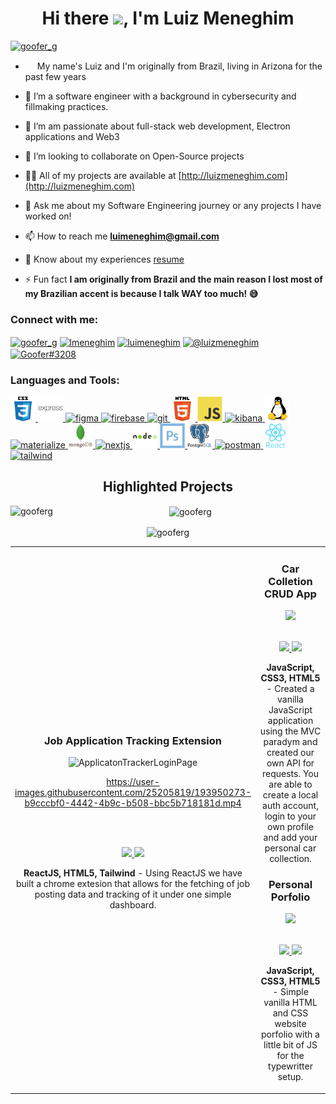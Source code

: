 <h1 align="center">Hi there <img src="https://github.com/sudnyeshtalekar/sudnyeshtalekar/blob/master/Assets/Hi.gif" width="40px">, I'm Luiz Meneghim</h1> 

<p align="left"> <a href="https://twitter.com/goofer_g" target="blank"><img src="https://img.shields.io/twitter/follow/goofer_g?logo=twitter&style=for-the-badge" alt="goofer_g" /></a> </p>

- <img src ="https://s3.amazonaws.com/pix.iemoji.com/images/emoji/apple/ios-12/256/boy-light-skin-tone.png" height= 15px width = 15px> My name's Luiz and I'm originally from Brazil, living in Arizona for the past few years
- 🔭 I’m a software engineer with a background in cybersecurity and fillmaking practices.

- 🌱 I’m am passionate about full-stack web development, Electron applications and Web3

- 👯 I’m looking to collaborate on Open-Source projects

- 👨‍💻 All of my projects are available at [http://luizmeneghim.com](http://luizmeneghim.com)

- 💬 Ask me about my Software Engineering journey or any projects I have worked on!

- 📫 How to reach me **luimeneghim@gmail.com**

- 📄 Know about my experiences [resume](https://lumen-portfolio.netlify.app/images/Luiz_Meneghim_-_Software_Engineer.pdf)

- ⚡ Fun fact **I am originally from Brazil and the main reason I lost most of my Brazilian accent is because I talk WAY too much! 😅**

<h3 align="left">Connect with me:</h3>
<p align="left">
<a href="https://twitter.com/goofer_g" target="blank"><img align="center" src="https://raw.githubusercontent.com/rahuldkjain/github-profile-readme-generator/master/src/images/icons/Social/twitter.svg" alt="goofer_g" height="30" width="40" /></a>
<a href="https://linkedin.com/in/lmeneghim" target="blank"><img align="center" src="https://raw.githubusercontent.com/rahuldkjain/github-profile-readme-generator/master/src/images/icons/Social/linked-in-alt.svg" alt="lmeneghim" height="30" width="40" /></a>
<a href="https://instagram.com/luimeneghim" target="blank"><img align="center" src="https://raw.githubusercontent.com/rahuldkjain/github-profile-readme-generator/master/src/images/icons/Social/instagram.svg" alt="luimeneghim" height="30" width="40" /></a>
<a href="https://medium.com/@luizmeneghim" target="blank"><img align="center" src="https://raw.githubusercontent.com/rahuldkjain/github-profile-readme-generator/master/src/images/icons/Social/medium.svg" alt="@luizmeneghim" height="30" width="40" /></a>
<a href="https://discord.gg/Goofer#3208" target="blank"><img align="center" src="https://raw.githubusercontent.com/rahuldkjain/github-profile-readme-generator/master/src/images/icons/Social/discord.svg" alt="Goofer#3208" height="30" width="40" /></a>
</p>

<h3 align="left">Languages and Tools:</h3>
<p align="left"> <a href="https://www.w3schools.com/css/" target="_blank" rel="noreferrer"> <img src="https://raw.githubusercontent.com/devicons/devicon/master/icons/css3/css3-original-wordmark.svg" alt="css3" width="40" height="40"/> </a> <a href="https://expressjs.com" target="_blank" rel="noreferrer"> <img src="https://raw.githubusercontent.com/devicons/devicon/master/icons/express/express-original-wordmark.svg" alt="express" width="40" height="40"/> </a> <a href="https://www.figma.com/" target="_blank" rel="noreferrer"> <img src="https://www.vectorlogo.zone/logos/figma/figma-icon.svg" alt="figma" width="40" height="40"/> </a> <a href="https://firebase.google.com/" target="_blank" rel="noreferrer"> <img src="https://www.vectorlogo.zone/logos/firebase/firebase-icon.svg" alt="firebase" width="40" height="40"/> </a> <a href="https://git-scm.com/" target="_blank" rel="noreferrer"> <img src="https://www.vectorlogo.zone/logos/git-scm/git-scm-icon.svg" alt="git" width="40" height="40"/> </a> <a href="https://www.w3.org/html/" target="_blank" rel="noreferrer"> <img src="https://raw.githubusercontent.com/devicons/devicon/master/icons/html5/html5-original-wordmark.svg" alt="html5" width="40" height="40"/> </a> <a href="https://developer.mozilla.org/en-US/docs/Web/JavaScript" target="_blank" rel="noreferrer"> <img src="https://raw.githubusercontent.com/devicons/devicon/master/icons/javascript/javascript-original.svg" alt="javascript" width="40" height="40"/> </a> <a href="https://www.elastic.co/kibana" target="_blank" rel="noreferrer"> <img src="https://www.vectorlogo.zone/logos/elasticco_kibana/elasticco_kibana-icon.svg" alt="kibana" width="40" height="40"/> </a> <a href="https://www.linux.org/" target="_blank" rel="noreferrer"> <img src="https://raw.githubusercontent.com/devicons/devicon/master/icons/linux/linux-original.svg" alt="linux" width="40" height="40"/> </a> <a href="https://materializecss.com/" target="_blank" rel="noreferrer"> <img src="https://raw.githubusercontent.com/prplx/svg-logos/5585531d45d294869c4eaab4d7cf2e9c167710a9/svg/materialize.svg" alt="materialize" width="40" height="40"/> </a> <a href="https://www.mongodb.com/" target="_blank" rel="noreferrer"> <img src="https://raw.githubusercontent.com/devicons/devicon/master/icons/mongodb/mongodb-original-wordmark.svg" alt="mongodb" width="40" height="40"/> </a> <a href="https://nextjs.org/" target="_blank" rel="noreferrer"> <img src="https://cdn.worldvectorlogo.com/logos/nextjs-2.svg" alt="nextjs" width="40" height="40"/> </a> <a href="https://nodejs.org" target="_blank" rel="noreferrer"> <img src="https://raw.githubusercontent.com/devicons/devicon/master/icons/nodejs/nodejs-original-wordmark.svg" alt="nodejs" width="40" height="40"/> </a> <a href="https://www.photoshop.com/en" target="_blank" rel="noreferrer"> <img src="https://raw.githubusercontent.com/devicons/devicon/master/icons/photoshop/photoshop-line.svg" alt="photoshop" width="40" height="40"/> </a> <a href="https://www.postgresql.org" target="_blank" rel="noreferrer"> <img src="https://raw.githubusercontent.com/devicons/devicon/master/icons/postgresql/postgresql-original-wordmark.svg" alt="postgresql" width="40" height="40"/> </a> <a href="https://postman.com" target="_blank" rel="noreferrer"> <img src="https://www.vectorlogo.zone/logos/getpostman/getpostman-icon.svg" alt="postman" width="40" height="40"/> </a> <a href="https://reactjs.org/" target="_blank" rel="noreferrer"> <img src="https://raw.githubusercontent.com/devicons/devicon/master/icons/react/react-original-wordmark.svg" alt="react" width="40" height="40"/> </a> <a href="https://tailwindcss.com/" target="_blank" rel="noreferrer"> <img src="https://www.vectorlogo.zone/logos/tailwindcss/tailwindcss-icon.svg" alt="tailwind" width="40" height="40"/> </a> </p>

<h2 align="center">Highlighted Projects </h2>
<div align="center">
<table>
<tr>
  
  <td width="50%">
<h3 align="center" color="white">Job Application Tracking Extension</h2>
<div align="center" >  
<a href='#'>
</a>
 
![ApplicatonTrackerLoginPage](https://user-images.githubusercontent.com/25205819/193950802-0f61199f-c239-49d8-b44e-d6dbe57f349b.png)

https://user-images.githubusercontent.com/25205819/193950273-b9cccbf0-4442-4b9c-b508-bbc5b718181d.mp4
  
<br>
<br>
<p>
<a href="https://github.com/GooferG/job-tracking-extension" target="_blank">
<img src="https://img.shields.io/badge/Code-black?style=for-the-badge&logo=github"/>
</a>  
<a href="https://github.com/GooferG/job-tracking-extension" target="_blank">
<img src="https://img.shields.io/badge/-website-green?style=for-the-badge&color=cb7e67"/>
</a>
</p>
<p><strong>ReactJS, HTML5, Tailwind</strong> - Using ReactJS we have built a chrome extesion that allows for the fetching of job posting data and tracking of it under one simple dashboard.</p>
</div>
 </td>
  
<td width="50%">
<h3 align="center" color="white">Car Colletion CRUD App</h2>
<div align="center" >  
<a href='#'> 
</a>
  
<img src="https://user-images.githubusercontent.com/25205819/190031106-4ca0e918-447f-4300-85db-43695f7754d1.png">
  
<br>
<br>
<p>
  <a href="https://github.com/GooferG/Car-Collection-GA" target="_blank">
  
<img src="https://img.shields.io/badge/Code-black?style=for-the-badge&logo=github"/>
    
<a href="#" target="_blank">
<img src="https://img.shields.io/badge/-website-green?style=for-the-badge&color=cb7e67"/>
</a>
</p>
<p><strong>JavaScript, CSS3, HTML5</strong> - Created a vanilla JavaScript application using the MVC paradym and created our own API for requests. You are able to create a local auth account, login to your own profile and add your personal car collection.</p>
</div>
  
  <h3 align="center" color="white">Personal Porfolio</h2>
<div align="center" >  
<a href='#'> 
</a>
  
  <img src="https://user-images.githubusercontent.com/25205819/190032218-fbb4cc22-7698-4ef2-8587-6d8d62e3ced4.png">
  
<br>
<br>
<p>
  <a href="https://github.com/GooferG/portfolio-wip" target="_blank">
  
<img src="https://img.shields.io/badge/Code-black?style=for-the-badge&logo=github"/>
    
<a href="http://luizmeneghim.com" target="_blank">
<img src="https://img.shields.io/badge/-website-green?style=for-the-badge&color=cb7e67"/>
</a>
</p>
<p><strong>JavaScript, CSS3, HTML5</strong> - Simple vanilla HTML and CSS website porfolio with a little bit of JS for the typewritter setup.</p>
</div>
</td>
<div>
    <p><img align="left" src="https://github-readme-stats.vercel.app/api/top-langs?username=gooferg&show_icons=true&locale=en&layout=compact" alt="gooferg" /></p>

<p>&nbsp;<img align="center" src="https://github-readme-stats.vercel.app/api?username=gooferg&show_icons=true&locale=en" alt="gooferg" /></p>

<p><img align="center" src="https://github-readme-streak-stats.herokuapp.com/?user=gooferg&" alt="gooferg" /></p>
  </div>




<!-- <h3 align="center" color="white">Project 4</h2>
<div align="center" >  
<a href='#'>
</a>
 
//img

<br>
<br>
<p>
<a href="#" target="_blank">
<img src="https://img.shields.io/badge/Code-black?style=for-the-badge&logo=github"/>
</a>  
<a href="#" target="_blank">
<img src="https://img.shields.io/badge/-website-green?style=for-the-badge&color=cb7e67"/>
</a>
</p>
<p><strong>JavaScript, HTML5, CSS3</strong> - PlaceHolder info for app.</p>
</div> -->
</table>
